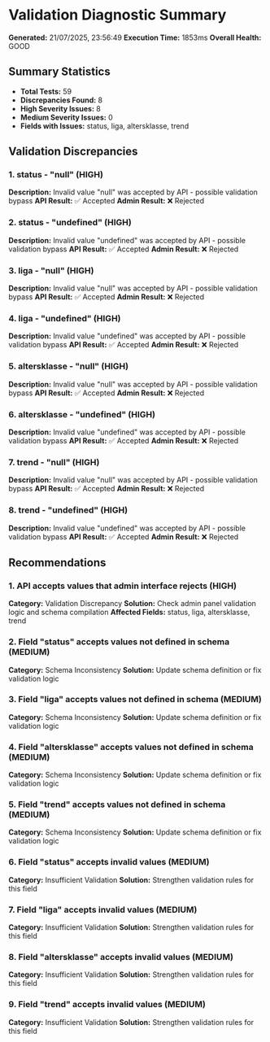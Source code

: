 # Validation Diagnostic Summary

**Generated:** 21/07/2025, 23:56:49
**Execution Time:** 1853ms
**Overall Health:** GOOD

## Summary Statistics

- **Total Tests:** 59
- **Discrepancies Found:** 8
- **High Severity Issues:** 8
- **Medium Severity Issues:** 0
- **Fields with Issues:** status, liga, altersklasse, trend

## Validation Discrepancies

### 1. status - "null" (HIGH)
**Description:** Invalid value "null" was accepted by API - possible validation bypass
**API Result:** ✅ Accepted
**Admin Result:** ❌ Rejected

### 2. status - "undefined" (HIGH)
**Description:** Invalid value "undefined" was accepted by API - possible validation bypass
**API Result:** ✅ Accepted
**Admin Result:** ❌ Rejected

### 3. liga - "null" (HIGH)
**Description:** Invalid value "null" was accepted by API - possible validation bypass
**API Result:** ✅ Accepted
**Admin Result:** ❌ Rejected

### 4. liga - "undefined" (HIGH)
**Description:** Invalid value "undefined" was accepted by API - possible validation bypass
**API Result:** ✅ Accepted
**Admin Result:** ❌ Rejected

### 5. altersklasse - "null" (HIGH)
**Description:** Invalid value "null" was accepted by API - possible validation bypass
**API Result:** ✅ Accepted
**Admin Result:** ❌ Rejected

### 6. altersklasse - "undefined" (HIGH)
**Description:** Invalid value "undefined" was accepted by API - possible validation bypass
**API Result:** ✅ Accepted
**Admin Result:** ❌ Rejected

### 7. trend - "null" (HIGH)
**Description:** Invalid value "null" was accepted by API - possible validation bypass
**API Result:** ✅ Accepted
**Admin Result:** ❌ Rejected

### 8. trend - "undefined" (HIGH)
**Description:** Invalid value "undefined" was accepted by API - possible validation bypass
**API Result:** ✅ Accepted
**Admin Result:** ❌ Rejected

## Recommendations

### 1. API accepts values that admin interface rejects (HIGH)
**Category:** Validation Discrepancy
**Solution:** Check admin panel validation logic and schema compilation
**Affected Fields:** status, liga, altersklasse, trend

### 2. Field "status" accepts values not defined in schema (MEDIUM)
**Category:** Schema Inconsistency
**Solution:** Update schema definition or fix validation logic

### 3. Field "liga" accepts values not defined in schema (MEDIUM)
**Category:** Schema Inconsistency
**Solution:** Update schema definition or fix validation logic

### 4. Field "altersklasse" accepts values not defined in schema (MEDIUM)
**Category:** Schema Inconsistency
**Solution:** Update schema definition or fix validation logic

### 5. Field "trend" accepts values not defined in schema (MEDIUM)
**Category:** Schema Inconsistency
**Solution:** Update schema definition or fix validation logic

### 6. Field "status" accepts invalid values (MEDIUM)
**Category:** Insufficient Validation
**Solution:** Strengthen validation rules for this field

### 7. Field "liga" accepts invalid values (MEDIUM)
**Category:** Insufficient Validation
**Solution:** Strengthen validation rules for this field

### 8. Field "altersklasse" accepts invalid values (MEDIUM)
**Category:** Insufficient Validation
**Solution:** Strengthen validation rules for this field

### 9. Field "trend" accepts invalid values (MEDIUM)
**Category:** Insufficient Validation
**Solution:** Strengthen validation rules for this field

